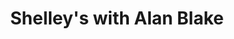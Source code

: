 ---
title: "Shelley's with Alan Blake"
url: /ilkeston/shelleys-with-alan-blake/
shop: hairdresser
---